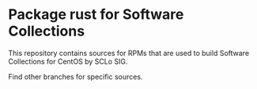 # Package rust for Software Collections

This repository contains sources for RPMs that are used
to build Software Collections for CentOS by SCLo SIG.

Find other branches for specific sources.
